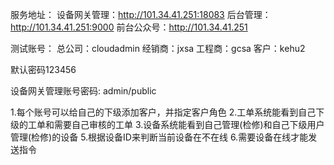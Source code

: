 <!--
 * @Author: Chenxu
 * @Date: 2021-03-24 20:02:20
 * @LastEditTime: 2021-06-20 09:03:31
-->

服务地址：
设备网关管理：http://101.34.41.251:18083
后台管理：http://101.34.41.251:9000
前台公众号：http://101.34.41.251

测试账号：
总公司：cloudadmin
经销商：jxsa
工程商：gcsa
客户：kehu2

默认密码123456

设备网关管理账号密码: admin/public

1.每个账号可以给自己的下级添加客户，并指定客户角色
2.工单系统能看到自己下级的工单和需要自己审核的工单
3.设备系统能看到自己管理(检修)和自己下级用户管理(检修)的设备
5.根据设备ID来判断当前设备在不在线
6.需要设备在线才能发送指令
